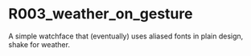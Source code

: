 # R003_weather_on_gesture
A simple watchface that (eventually) uses aliased fonts in plain design, shake for weather.
